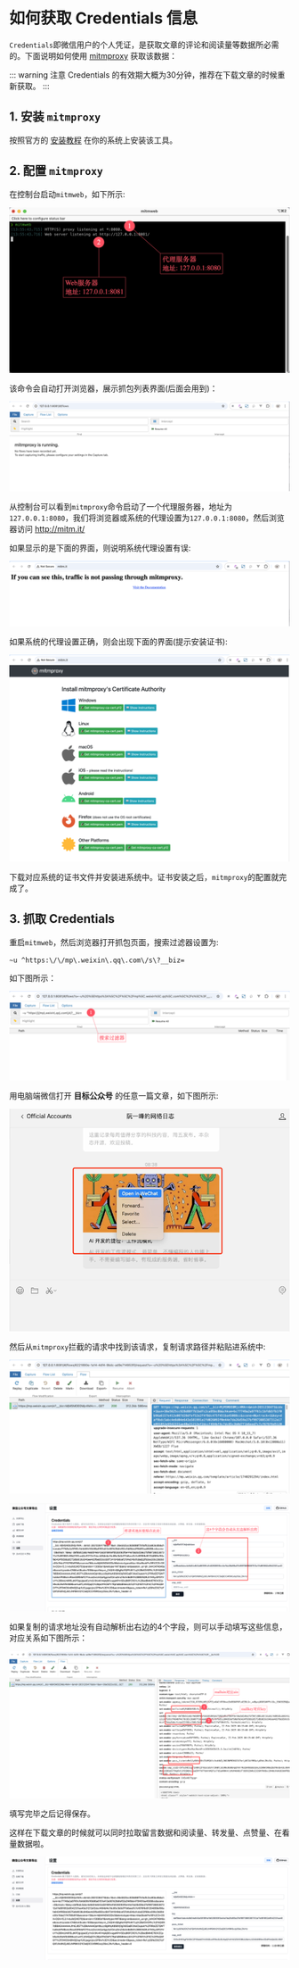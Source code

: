 # 如何获取 Credentials 信息

`Credentials`即微信用户的个人凭证，是获取文章的评论和阅读量等数据所必需的。下面说明如何使用 [mitmproxy](https://mitmproxy.org/) 获取该数据：

::: warning 注意
Credentials 的有效期大概为30分钟，推荐在下载文章的时候重新获取。
:::


## 1. 安装 `mitmproxy`

按照官方的 [安装教程](https://docs.mitmproxy.org/stable/overview-installation/) 在你的系统上安装该工具。

## 2. 配置 `mitmproxy`

在控制台启动`mitmweb`，如下所示:

![启动 mitmweb](../assets/credentials/mitmweb.png)

该命令会自动打开浏览器，展示抓包列表界面(后面会用到)：

![mitm 抓包界面](../assets/credentials/mitm-flow-list-init.png)

从控制台可以看到`mitmproxy`命令启动了一个代理服务器，地址为`127.0.0.1:8080`，我们将浏览器或系统的代理设置为`127.0.0.1:8080`，然后浏览器访问 http://mitm.it/

如果显示的是下面的界面，则说明系统代理设置有误:

![mitm-proxy-setting-not-correct](../assets/credentials/mitm-proxy-setting-not-correct.png)

如果系统的代理设置正确，则会出现下面的界面(提示安装证书):

![mitm-cert](../assets/credentials/mitm-cert.png)

下载对应系统的证书文件并安装进系统中。证书安装之后，`mitmproxy`的配置就完成了。

## 3. 抓取 Credentials

重启`mitmweb`，然后浏览器打开抓包页面，搜索过滤器设置为:
```
~u ^https:\/\/mp\.weixin\.qq\.com\/s\?__biz=
```

如下图所示：

![mitm-flow-list](../assets/credentials/mitm-flow-list.png)


用电脑端微信打开 **目标公众号** 的任意一篇文章，如下图所示:

![open-in-wechat](../assets/credentials/open-in-wechat.png)


然后从`mitmproxy`拦截的请求中找到该请求，复制请求路径并粘贴进系统中:

![mitm-flow-list-request-url](../assets/credentials/mitm-flow-list-request-url.png)

![credential-setting](../assets/credentials/credential-setting.png)

如果复制的请求地址没有自动解析出右边的4个字段，则可以手动填写这些信息，对应关系如下图所示：

![credential-keymap](../assets/credentials/credential-keymap.png)

填写完毕之后记得保存。

这样在下载文章的时候就可以同时拉取留言数据和阅读量、转发量、点赞量、在看量数据啦。

![credential-setting-final](../assets/credentials/credential-setting-final.png)
